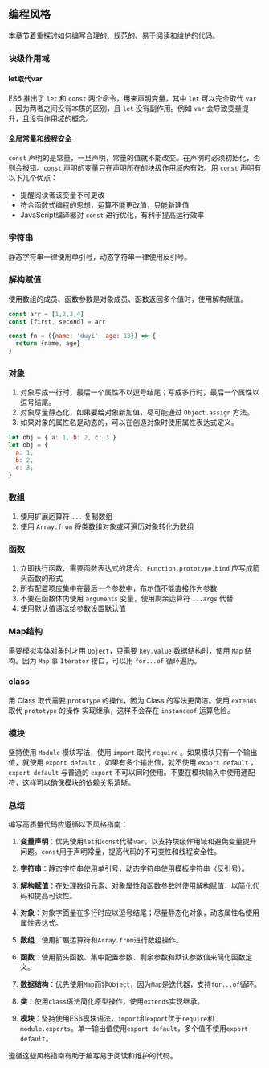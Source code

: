 ## 编程风格

本章节着重探讨如何编写合理的、规范的、易于阅读和维护的代码。

### 块级作用域

#### let取代var

ES6 推出了 `let` 和 `const` 两个命令，用来声明变量，其中 `let` 可以完全取代 `var` ，因为两者之间没有本质的区别，且 `let` 没有副作用。例如 `var` 会导致变量提升，且没有作用域的概念。

#### 全局常量和线程安全

`const` 声明的是常量，一旦声明，常量的值就不能改变。在声明时必须初始化，否则会报错。`const` 声明的变量只在声明所在的块级作用域内有效。用 `const` 声明有以下几个优点：
- 提醒阅读者该变量不可更改
- 符合函数式编程的思想，运算不能更改值，只能新建值
- JavaScript编译器对 `const` 进行优化，有利于提高运行效率

### 字符串

静态字符串一律使用单引号，动态字符串一律使用反引号。

### 解构赋值

使用数组的成员、函数参数是对象成员、函数返回多个值时，使用解构赋值。

```js
const arr = [1,2,3,4]
const [first, second] = arr

const fn = ({name: 'duyi', age: 18}) => {
  return {name, age}
}
```

### 对象

1. 对象写成一行时，最后一个属性不以逗号结尾；写成多行时，最后一个属性以逗号结尾。
2. 对象尽量静态化，如果要给对象新加值，尽可能通过 `Object.assign` 方法。
3. 如果对象的属性名是动态的，可以在创造对象时使用属性表达式定义。

```js
let obj = { a: 1, b: 2, c: 3 }
let obj = {
  a: 1,
  b: 2,
  c: 3,
}
```

### 数组

1. 使用扩展运算符 `...` 复制数组
2. 使用 `Array.from` 将类数组对象或可遍历对象转化为数组

### 函数

1. 立即执行函数、需要函数表达式的场合、`Function.prototype.bind` 应写成箭头函数的形式
2. 所有配置项应集中在最后一个参数中，布尔值不能直接作为参数
3. 不要在函数体内使用 `arguments` 变量，使用剩余运算符 `...args` 代替
4. 使用默认值语法给参数设置默认值

### Map结构

需要模拟实体对象时才用 `Object`，只需要 `key.value` 数据结构时，使用 `Map` 结构。因为 `Map` 事 `Iterator` 接口，可以用 `for...of` 循环遍历。

### class

用 Class 取代需要 `prototype` 的操作，因为 Class 的写法更简洁。使用 `extends` 取代 `prototype` 的操作 实现继承，这样不会存在 `instanceof` 运算危险。

### 模块

坚持使用 `Module` 模块写法，使用 `import` 取代 `require` 。如果模块只有一个输出值，就使用 `export default` ，如果有多个输出值，就不使用 `export default` ，`export default` 与普通的 `export` 不可以同时使用。不要在模块输入中使用通配符，这样可以确保模块的依赖关系清晰。

### 总结

编写高质量代码应遵循以下风格指南：

1. **变量声明**：优先使用`let`和`const`代替`var`，以支持块级作用域和避免变量提升问题。`const`用于声明常量，提高代码的不可变性和线程安全性。

2. **字符串**：静态字符串使用单引号，动态字符串使用模板字符串（反引号）。

3. **解构赋值**：在处理数组元素、对象属性和函数参数时使用解构赋值，以简化代码和提高可读性。

4. **对象**：对象字面量在多行时应以逗号结尾；尽量静态化对象，动态属性名使用属性表达式。

5. **数组**：使用扩展运算符和`Array.from`进行数组操作。

6. **函数**：使用箭头函数、集中配置参数、剩余参数和默认参数值来简化函数定义。

7. **数据结构**：优先使用`Map`而非`Object`，因为`Map`是迭代器，支持`for...of`循环。

8. **类**：使用`class`语法简化原型操作，使用`extends`实现继承。

9. **模块**：坚持使用ES6模块语法，`import`和`export`优于`require`和`module.exports`。单一输出值使用`export default`，多个值不使用`export default`。

遵循这些风格指南有助于编写易于阅读和维护的代码。
